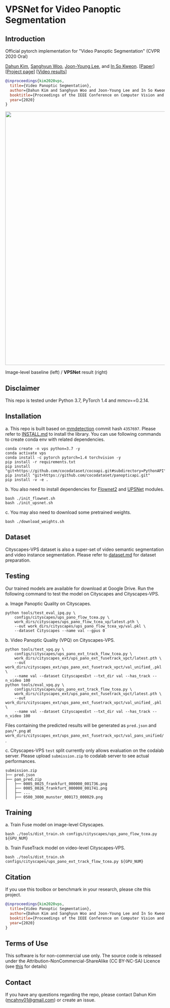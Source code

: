 
# VPSNet for Video Panoptic Segmentation

## Introduction
Official pytorch implementation for "Video Panoptic Segmentation" (CVPR 2020 Oral)

[Dahun Kim](https://mcahny.github.io/), [Sanghyun Woo](https://sites.google.com/view/sanghyunwoo/), [Joon-Young Lee](https://joonyoung-cv.github.io/), and [In So Kweon](https://rcv.kaist.ac.kr).
[[Paper](https://arxiv.org/abs/1905.01639)] [[Project page](https://sites.google.com/view/deepvinet/)] [[Video results](https://youtu.be/RtThGNTvkjY)]  

```bibtex
@inproceedings{kim2020vps,
  title={Video Panoptic Segmentation},
  author={Dahun Kim and Sanghyun Woo and Joon-Young Lee and In So Kweon},
  booktitle={Proceedings of the IEEE Conference on Computer Vision and Pattern Recognition},
  year={2020}
}
```

<img src="./image/panoptic_pair_240.gif" width="800"> 

Image-level baseline (left) / **VPSNet** result (right)

## Disclaimer
This repo is tested under Python 3.7, PyTorch 1.4 and mmcv==0.2.14.

## Installation
a. This repo is built based on [mmdetection](https://github.com/open-mmlab/mmdetection) commit hash `4357697`. Please refer to [INSTALL.md](docs/INSTALL.md) to install the library.
You can use following commands to create conda env with related dependencies.
```
conda create -n vps python=3.7 -y
conda activate vps
conda install -c pytorch pytorch=1.4 torchvision -y
pip install -r requirements.txt
pip install "git+https://github.com/cocodataset/cocoapi.git#subdirectory=PythonAPI"
pip install "git+https://github.com/cocodataset/panopticapi.git"
pip install -v -e . 

```
b. You also need to install dependencies for [Flownet2](https://github.com/NVIDIA/flownet2-pytorch) and [UPSNet](https://github.com/uber-research/UPSNet) modules. 
```
bash ./init_flownet.sh
bash ./init_upsnet.sh
```

c. You may also need to download some pretrained weights.
```
bash ./download_weights.sh
```

## Dataset
Cityscapes-VPS dataset is also a super-set of video semantic segmentation and video instance segmentation.
Please refer to [dataset.md](docs/DATASET.md) for dataset preparation.


## Testing
Our trained models are available for download at Google Drive. Run the following command to test the model on Cityscapes and Cityscapes-VPS.

a. Image Panoptic Quality on Cityscapes.
```
python tools/test_eval_ipq.py \
    configs/cityscapes/ups_pano_flow_tcea.py \
    work_dirs/cityscapes/ups_pano_flow_tcea_vp/latest.pth \
    --out work_dirs/cityscapes/ups_pano_flow_tcea_vp/val.pkl \
    --dataset Cityscapes --name val --gpus 0
```
b. Video Panoptic Quality (VPQ) on Cityscapes-VPS.
```
python tools/test_vpq.py \
    configs/cityscapes/ups_pano_ext_track_flow_tcea.py \
    work_dirs/cityscapes_ext/ups_pano_ext_fusetrack_vpct/latest.pth \
    --out work_dirs/cityscapes_ext/ups_pano_ext_fusetrack_vpct/val_unified_.pkl \
    --name val --dataset CityscapesExt --txt_dir val --has_track --n_video 100
python tools/eval_vpq.py \
    configs/cityscapes/ups_pano_ext_track_flow_tcea.py \
    work_dirs/cityscapes_ext/ups_pano_ext_fusetrack_vpct/latest.pth \
    --out work_dirs/cityscapes_ext/ups_pano_ext_fusetrack_vpct/val_unified_.pkl \
    --name val --dataset CityscapesExt --txt_dir val --has_track --n_video 100
```
Files containing the predicted results will be generated as `pred.json` and `pan/*.png` at  `work_dirs/cityscapes_ext/ups_pano_ext_fusetrack_vpct/val_pans_unified/`. 

c. Cityscapes-VPS `test` split currently only allows evaluation on the codalab server. Please upload `submission.zip` to codalab server to see actual performances.
```
submission.zip
├── pred.json
├── pan_pred.zip
│   ├── 0005_0025_frankfurt_000000_001736.png
│   ├── 0005_0026_frankfurt_000000_001741.png
│   ├── ...
│   ├── 0500_3000_munster_000173_000029.png
```


## Training
a. Train Fuse model on image-level Cityscapes.
```
bash ./tools/dist_train.sh configs/cityscapes/ups_pano_flow_tcea.py ${GPU_NUM}
```
b. Train FuseTrack model on video-level Cityscapes-VPS.
```
bash ./tools/dist_train.sh configs/cityscapes/ups_pano_ext_track_flow_tcea.py ${GPU_NUM}
```


## Citation

If you use this toolbox or benchmark in your research, please cite this project.

```bibtex
@inproceedings{kim2020vps,
  title={Video Panoptic Segmentation},
  author={Dahun Kim and Sanghyun Woo and Joon-Young Lee and In So Kweon},
  booktitle={Proceedings of the IEEE Conference on Computer Vision and Pattern Recognition},
  year={2020}
}
```

## Terms of Use

This software is for non-commercial use only.
The source code is released under the Attribution-NonCommercial-ShareAlike (CC BY-NC-SA) Licence
(see [this](https://creativecommons.org/licenses/by-nc-sa/4.0/legalcode) for details)

## Contact

If you have any questions regarding the repo, please contact Dahun Kim (mcahny01@gmail.com) or create an issue.
